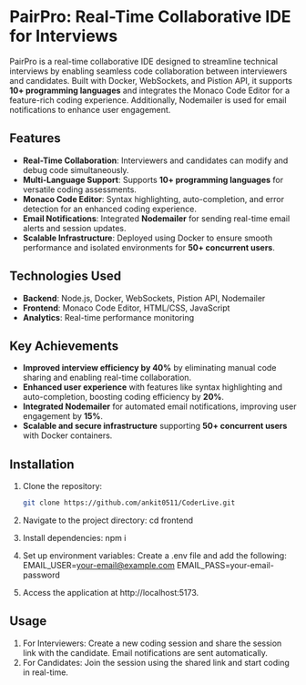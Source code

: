 # PairPro: Real-Time Collaborative IDE for Interviews

PairPro is a real-time collaborative IDE designed to streamline technical interviews by enabling seamless code collaboration between interviewers and candidates. Built with Docker, WebSockets, and Pistion API, it supports **10+ programming languages** and integrates the Monaco Code Editor for a feature-rich coding experience. Additionally, Nodemailer is used for email notifications to enhance user engagement.

## Features

- **Real-Time Collaboration**: Interviewers and candidates can modify and debug code simultaneously.
- **Multi-Language Support**: Supports **10+ programming languages** for versatile coding assessments.
- **Monaco Code Editor**: Syntax highlighting, auto-completion, and error detection for an enhanced coding experience.
- **Email Notifications**: Integrated **Nodemailer** for sending real-time email alerts and session updates.
- **Scalable Infrastructure**: Deployed using Docker to ensure smooth performance and isolated environments for **50+ concurrent users**.

## Technologies Used

- **Backend**: Node.js, Docker, WebSockets, Pistion API, Nodemailer
- **Frontend**: Monaco Code Editor, HTML/CSS, JavaScript
- **Analytics**: Real-time performance monitoring

## Key Achievements

- **Improved interview efficiency by 40%** by eliminating manual code sharing and enabling real-time collaboration.
- **Enhanced user experience** with features like syntax highlighting and auto-completion, boosting coding efficiency by **20%**.
- **Integrated Nodemailer** for automated email notifications, improving user engagement by **15%**.
- **Scalable and secure infrastructure** supporting **50+ concurrent users** with Docker containers.

## Installation

1. Clone the repository:
   ```bash
   git clone https://github.com/ankit0511/CoderLive.git

2. Navigate to the project directory:
    cd frontend
   
4. Install dependencies:
     npm i
   
5. Set up environment variables:
    Create a .env file and add the following:     
     EMAIL_USER=your-email@example.com
     EMAIL_PASS=your-email-password

6. Access the application at http://localhost:5173.


## Usage
 1. For Interviewers: Create a new coding session and share the session link with the candidate. Email notifications are sent automatically.
 2. For Candidates: Join the session using the shared link and start coding in real-time.



  
